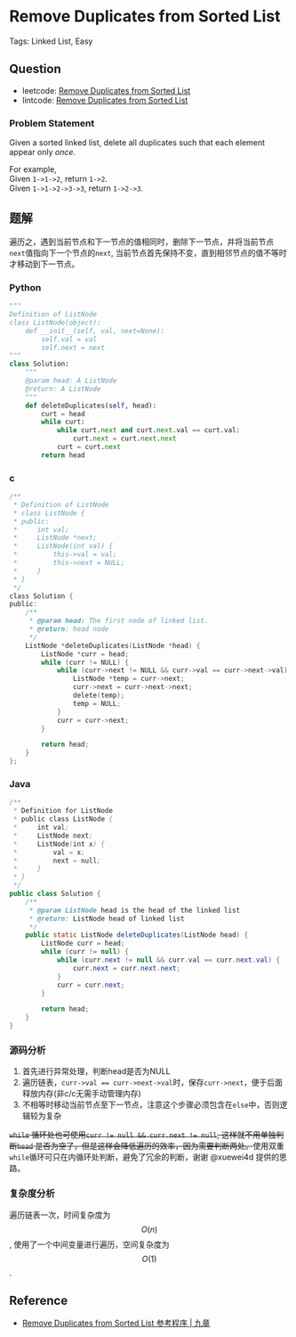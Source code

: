 # Remove Duplicates from Sorted List

Tags: Linked List, Easy

## Question

- leetcode: [Remove Duplicates from Sorted List](https://leetcode.com/problems/remove-duplicates-from-sorted-list/)
- lintcode: [Remove Duplicates from Sorted List](http://www.lintcode.com/en/problem/remove-duplicates-from-sorted-list/)

### Problem Statement

Given a sorted linked list, delete all duplicates such that each element
appear only _once_.

For example,  
Given `1->1->2`, return `1->2`.  
Given `1->1->2->3->3`, return `1->2->3`.

## 题解

遍历之，遇到当前节点和下一节点的值相同时，删除下一节点，并将当前节点`next`值指向下一个节点的`next`, 当前节点首先保持不变，直到相邻节点的值不等时才移动到下一节点。

### Python

```python
"""
Definition of ListNode
class ListNode(object):
    def __init__(self, val, next=None):
        self.val = val
        self.next = next
"""
class Solution:
    """
    @param head: A ListNode
    @return: A ListNode
    """
    def deleteDuplicates(self, head):
        curt = head
        while curt:
            while curt.next and curt.next.val == curt.val:
                curt.next = curt.next.next
            curt = curt.next
        return head
```

### c

```c
/**
 * Definition of ListNode
 * class ListNode {
 * public:
 *     int val;
 *     ListNode *next;
 *     ListNode(int val) {
 *         this->val = val;
 *         this->next = NULL;
 *     }
 * }
 */
class Solution {
public:
    /**
     * @param head: The first node of linked list.
     * @return: head node
     */
    ListNode *deleteDuplicates(ListNode *head) {
        ListNode *curr = head;
        while (curr != NULL) {
            while (curr->next != NULL && curr->val == curr->next->val) {
                ListNode *temp = curr->next;
                curr->next = curr->next->next;
                delete(temp);
                temp = NULL;
            }
            curr = curr->next;
        }

        return head;
    }
};
```

### Java

```java
/**
 * Definition for ListNode
 * public class ListNode {
 *     int val;
 *     ListNode next;
 *     ListNode(int x) {
 *         val = x;
 *         next = null;
 *     }
 * }
 */
public class Solution {
    /**
     * @param ListNode head is the head of the linked list
     * @return: ListNode head of linked list
     */
    public static ListNode deleteDuplicates(ListNode head) {
        ListNode curr = head;
        while (curr != null) {
            while (curr.next != null && curr.val == curr.next.val) {
                curr.next = curr.next.next;
            }
            curr = curr.next;
        }

        return head;
    }
}
```

### 源码分析

1. 首先进行异常处理，判断head是否为NULL
2. 遍历链表，`curr->val == curr->next->val`时，保存`curr->next`，便于后面释放内存(非c/c无需手动管理内存)
3. 不相等时移动当前节点至下一节点，注意这个步骤必须包含在`else`中，否则逻辑较为复杂

~~`while` 循环处也可使用`curr != null && curr.next != null`, 这样就不用单独判断`head` 是否为空了，但是这样会降低遍历的效率，因为需要判断两处。~~使用双重`while`循环可只在内循环处判断，避免了冗余的判断，谢谢 @xuewei4d 提供的思路。

### 复杂度分析

遍历链表一次，时间复杂度为 $$O(n)$$, 使用了一个中间变量进行遍历，空间复杂度为 $$O(1)$$.

## Reference

- [Remove Duplicates from Sorted List 参考程序 | 九章](http://www.jiuzhang.com/solutions/remove-duplicates-from-sorted-list/)
